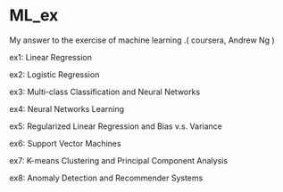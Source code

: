 # ML_ex

My answer to the exercise of machine learning .( coursera, Andrew Ng )

ex1: Linear Regression

ex2: Logistic Regression

ex3: Multi-class Classification and Neural Networks

ex4: Neural Networks Learning

ex5: Regularized Linear Regression and Bias v.s. Variance

ex6: Support Vector Machines

ex7: K-means Clustering and Principal Component Analysis

ex8: Anomaly Detection and Recommender Systems
